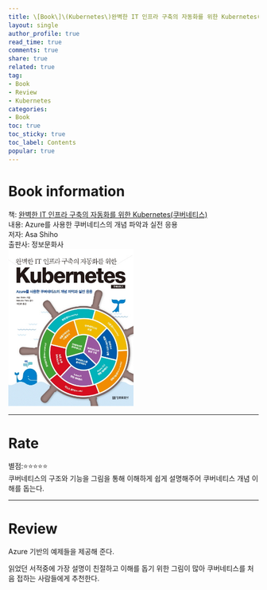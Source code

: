 ```yaml
---
title: \[Book\]\(Kubernetes\)완벽한 IT 인프라 구축의 자동화를 위한 Kubernetes(쿠버네티스)
layout: single
author_profile: true
read_time: true
comments: true
share: true
related: true
tag:
- Book
- Review
- Kubernetes
categories:
- Book
toc: true
toc_sticky: true
toc_label: Contents
popular: true
---
```

# Book information
책: [완벽한 IT 인프라 구축의 자동화를 위한 Kubernetes(쿠버네티스)](http://www.kyobobook.co.kr/product/detailViewKor.laf?ejkGb=KOR&mallGb=KOR&barcode=9788956748412&orderClick=LAG&Kc=)  
내용: Azure를 사용한 쿠버네티스의 개념 파악과 실전 응용  
저자: Asa Shiho  
출판사: 정보문화사   
<img src="/assets/images/posts/book/kubernetes/kubernetes-with-azure.jpg" width="50%" height="50%">

---
# Rate
별점:⭐⭐⭐⭐⭐  
쿠버네티스의 구조와 기능을 그림을 통해 이해하게 쉽게 설명해주어 쿠버네티스 개념 이해를 돕는다.


---
# Review
Azure 기반의 예제들을 제공해 준다.

읽었던 서적중에 가장 설명이 친절하고 이해를 돕기 위한 그림이 많아 쿠버네티스를 처음 접하는 사람들에게 추천한다. 